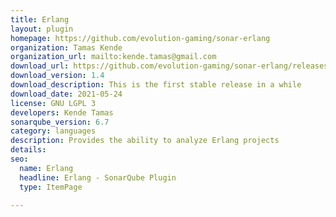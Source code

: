 ```yaml
---
title: Erlang
layout: plugin
homepage: https://github.com/evolution-gaming/sonar-erlang
organization: Tamas Kende
organization_url: mailto:kende.tamas@gmail.com
download_url: https://github.com/evolution-gaming/sonar-erlang/releases/download/1.4/sonar-erlang-plugin.jar
download_version: 1.4
download_description: This is the first stable release in a while
download_date: 2021-05-24
license: GNU LGPL 3
developers: Kende Tamas
sonarqube_version: 6.7
category: languages
description: Provides the ability to analyze Erlang projects
details: 
seo: 
  name: Erlang
  headline: Erlang - SonarQube Plugin
  type: ItemPage

---
```

